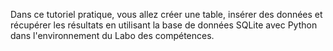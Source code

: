 Dans ce tutoriel pratique, 
vous allez créer une table, 
insérer des données et récupérer les résultats 
en utilisant la base de données SQLite avec Python dans l'environnement du Labo des compétences. 

